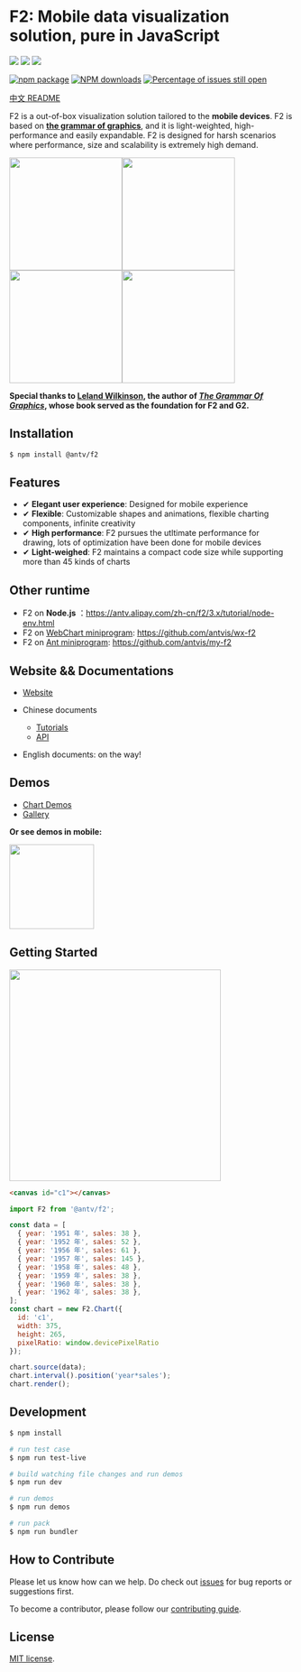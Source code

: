# F2: Mobile data visualization solution, pure in JavaScript

[![](https://img.shields.io/travis/antvis/f2.svg)](https://travis-ci.org/antvis/f2)
![](https://img.shields.io/badge/language-javascript-red.svg)
![](https://img.shields.io/badge/license-MIT-000000.svg)

[![npm package](https://img.shields.io/npm/v/@antv/f2.svg)](https://www.npmjs.com/package/@antv/f2)
[![NPM downloads](http://img.shields.io/npm/dm/@antv/f2.svg)](https://npmjs.org/package/@antv/f2)
[![Percentage of issues still open](http://isitmaintained.com/badge/open/antvis/f2.svg)](http://isitmaintained.com/project/antvis/f2 "Percentage of issues still open")

[中文 README](./README.zh-CN.md)

F2 is a out-of-box visualization solution tailored to the **mobile devices**. F2 is based on [**the grammar of graphics**](https://www.cs.uic.edu/~wilkinson/TheGrammarOfGraphics/GOG.html), and it is light-weighted, high-performance and easily expandable. F2 is designed for harsh scenarios where performance, size and scalability is extremely high demand.

<img src="https://gw.alipayobjects.com/zos/rmsportal/wVwdXNiAQuoutCZYWnQh.gif" width="200"><img src="https://gw.alipayobjects.com/zos/rmsportal/CCJgoEHPhkRhYeNhSbHM.gif" width="200"><img src="https://gw.alipayobjects.com/zos/rmsportal/KumfgQonwUIWydfdgjhc.gif" width="200"><img src="https://gw.alipayobjects.com/zos/rmsportal/lXRXNwExVazcmpIJgbvR.gif" width="200">

**Special thanks to [Leland Wilkinson](https://en.wikipedia.org/wiki/Leland_Wilkinson), the author of [*The Grammar Of Graphics*](https://www.cs.uic.edu/~wilkinson/TheGrammarOfGraphics/GOG.html), whose book served as the foundation for F2 and G2.**

## Installation

```bash
$ npm install @antv/f2
```

## Features

- ✔︎ **Elegant user experience**: Designed for mobile experience
- ✔︎ **Flexible**: Customizable shapes and animations, flexible charting components, infinite creativity
- ✔︎ **High performance**: F2 pursues the utltimate performance for drawing, lots of optimization have been done for mobile devices
- ✔︎ **Light-weighed**: F2 maintains a compact code size while supporting more than 45 kinds of charts

## Other runtime

- F2 on **Node.js** ：https://antv.alipay.com/zh-cn/f2/3.x/tutorial/node-env.html
- F2 on [WebChart miniprogram](https://mp.weixin.qq.com/cgi-bin/wx): https://github.com/antvis/wx-f2
- F2 on [Ant miniprogram](https://mini.open.alipay.com/channel/miniIndex.htm): https://github.com/antvis/my-f2

## Website && Documentations

- [Website](https://antv.alipay.com/zh-cn/f2/3.x/index.html)

* Chinese documents
  - [Tutorials](https://antv.alipay.com/zh-cn/f2/3.x/tutorial/index.html)
  - [API](https://antv.alipay.com/zh-cn/f2/3.x/api/index.html)

* English documents: on the way!

## Demos

- [Chart Demos](https://antv.alipay.com/zh-cn/f2/3.x/demo/index.html)
- [Gallery](https://codepen.io/collection/AOpMaW/)

**Or see demos in mobile:**

<img src="https://gw.alipayobjects.com/zos/rmsportal/nzlxIzUBlBRVGMyaZigG.png" style="width:150px;">


## Getting Started

<img src="https://gw.alipayobjects.com/zos/rmsportal/vNBNIGvCiIwqLwaYjWUy.png" width="375">

```html
<canvas id="c1"></canvas>
```

```js
import F2 from '@antv/f2';

const data = [
  { year: '1951 年', sales: 38 },
  { year: '1952 年', sales: 52 },
  { year: '1956 年', sales: 61 },
  { year: '1957 年', sales: 145 },
  { year: '1958 年', sales: 48 },
  { year: '1959 年', sales: 38 },
  { year: '1960 年', sales: 38 },
  { year: '1962 年', sales: 38 },
];
const chart = new F2.Chart({
  id: 'c1',
  width: 375,
  height: 265,
  pixelRatio: window.devicePixelRatio
});

chart.source(data);
chart.interval().position('year*sales');
chart.render();
```


## Development

```bash
$ npm install

# run test case
$ npm run test-live

# build watching file changes and run demos
$ npm run dev

# run demos
$ npm run demos

# run pack
$ npm run bundler
```

## How to Contribute

Please let us know how can we help. Do check out [issues](https://github.com/antvis/f2/issues) for bug reports or suggestions first.

To become a contributor, please follow our [contributing guide](https://github.com/antvis/f2/blob/master/CONTRIBUTING.md).

## License

[MIT license](./LICENSE).
